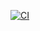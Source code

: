 [![CI](https://github.com/23f3003052/forGA1/actions/workflows/blank.yml/badge.svg)](https://github.com/23f3003052/forGA1/actions/workflows/blank.yml)
